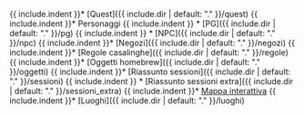 {{ include.indent }}* [Quest]({{ include.dir | default: "." }}/quest)
{{ include.indent }}* Personaggi
{{ include.indent }}  * [PG]({{ include.dir | default: "." }}/pg)
{{ include.indent }}  * [NPC]({{ include.dir | default: "." }}/npc)
{{ include.indent }}* [Negozi]({{ include.dir | default: "." }}/negozi)
{{ include.indent }}* [Regole casalinghe]({{ include.dir | default: "." }}/regole)
{{ include.indent }}* [Oggetti homebrew]({{ include.dir | default: "." }}/oggetti)
{{ include.indent }}* [Riassunto sessioni]({{ include.dir | default: "." }}/sessioni)
{{ include.indent }}  * [Riassunto sessioni extra]({{ include.dir | default: "." }}/sessioni_extra)
{{ include.indent }}* [Mappa interattiva](https://www.redgiantmaps.com/maps/wildemount)
{{ include.indent }}* [Luoghi]({{ include.dir | default: "." }}/luoghi)
